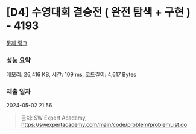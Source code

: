 # [D4] 수영대회 결승전 ( 완전 탐색 + 구현 ) - 4193 

[문제 링크](https://swexpertacademy.com/main/code/problem/problemDetail.do?contestProbId=AWKaG6_6AGQDFARV) 

### 성능 요약

메모리: 26,416 KB, 시간: 109 ms, 코드길이: 4,617 Bytes

### 제출 일자

2024-05-02 21:56



> 출처: SW Expert Academy, https://swexpertacademy.com/main/code/problem/problemList.do